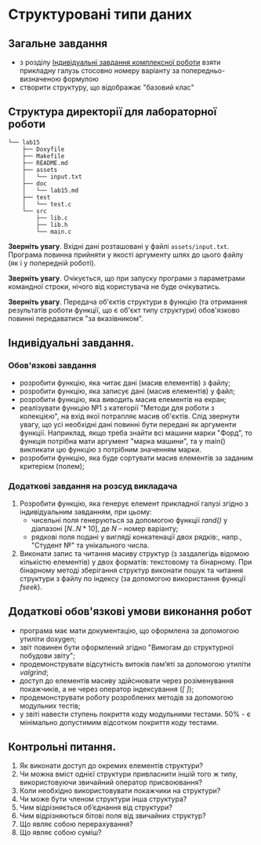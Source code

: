 # Структуровані типи даних
## Загальне завдання

- з розділу [Індивідуальні завдання комплексної роботи](../common/complex-tasks.md) взяти прикладну галузь стосовно номеру варіанту за попередньо-визначеною формулою
- створити структуру, що відображає "базовий клас"

## Структура директорії для лабораторної роботи

```
└── lab15
    ├── Doxyfile
    ├── Makefile
    ├── README.md
    ├── assets
    │   └── input.txt
    ├── doc
    │   └── lab15.md
    ├── test
    │   └── test.c
    └── src
        ├── lib.c
        ├── lib.h
        └── main.c
```

**Зверніть увагу**. Вхідні дані розташовані у файлі `assets/input.txt`. Програма повинна прийняти у якості аргументу шлях до цього файлу (як і у попередній роботі). 

**Зверніть увагу**. Очікується, що при запуску програми з параметрами командної строки, нічого від користувача не буде очікуватись.

**Зверніть увагу**. Передача об'єктів структури в функцію (та отримання результатів роботи функції, що є об'єкт типу структури) обов'язково повинні передаватися "за вказівником".


## Індивідуальні завдання.

### Обов'язкові завдання

- розробити функцію, яка читає дані (масив елементів) з файлу;
- розробити функцію, яка записує дані (масив елементів) у файл;
- розробити функцію, яка виводить масив елементів на екран;
- реалізувати функцію №1 з категорії "Методи для роботи з колекцією", на вхід якої потрапляє масив об'єктів. Слід звернути увагу, що усі необхідні дані повинні бути передані як аргументи функції. Наприклад, якщо треба знайти всі машини марки "Форд", то функція потрібна мати аргумент "марка машини", та у main() викликати цю функцію з потрібним значенням марки.
- розробити функцію, яка буде сортувати масив елементів за заданим критерієм (полем);

### Додаткові завдання на розсуд викладача

1. Розробити функцію, яка генерує елемент прикладної галузі згідно з індивідуальним завданням, при цьому:
   - чисельні поля генеруються за допомогою функції *rand()* у діапазоні $[N..N*10]$, де *N* – номер варіанту;
   - рядкові поля подані у вигляді конкатенації двох рядків:, напр., "Студент №" та унікального числа. 
2. Виконати запис та читання масиву структур (з заздалегідь відомою кількістю елементів) у двох форматів: текстовому та бінарному. При бінарному методі зберігання структур виконати пошук та читання структури з файлу по індексу (за допомогою використання функції *fseek*).

## Додаткові обов'язкові умови виконання робот

- програма має мати документацію, що оформлена за допомогою утиліти doxygen;
- звіт повинен бути оформлений згідно "Вимогам до структурної побудови звіту";
- продемонструвати відсутність витоків пам’яті за допомогою утиліти *valgrind*;
- доступ до елементів масиву здійснювати через розіменування покажчиків, а не через оператор індексування (*[ ]*);
- продемонструвати роботу розроблених методів за допомогою модульних тестів;
- у звіті навести ступень покриття коду модульними тестами. 50% - є мінімально допустимим відсотком покриття коду тестами.

## Контрольні питання.
1.	Як виконати доступ до окремих елементів структури?
2.	Чи можна вміст однієї структури привласнити іншій того ж типу, використовуючи звичайний оператор присвоювання?
3.	Коли необхідно використовувати покажчики на структури?
4.	Чи може бути членом структури інша структура?
5.	Чим відрізняється об’єднання від структури?
6.	Чим відрізняються бітові поля від звичайних структур?
7.	Що являє собою перерахування?
8.	Що являє собою суміш?
